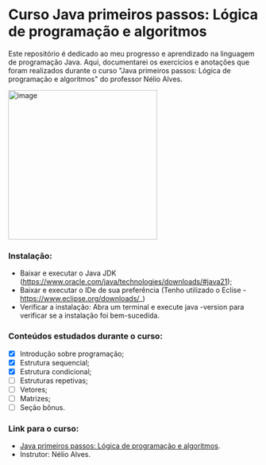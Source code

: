 # Curso Java primeiros passos: Lógica de programação e algoritmos

Este repositório é dedicado ao meu progresso e aprendizado na linguagem de programação Java. Aqui, documentarei os exercícios e anotações que foram realizados durante o curso "Java primeiros passos: Lógica de programação e algoritmos" do professor Nélio Alves.


  <img width="300" alt="image" src="https://logospng.org/download/java/logo-java-1536.png">


### Instalação:
- Baixar e executar o Java JDK (https://www.oracle.com/java/technologies/downloads/#java21);
- Baixar e executar o IDe de sua preferência (Tenho utilizado o Eclise - https://www.eclipse.org/downloads/_) 
- Verificar a instalação: Abra um terminal e execute java -version para verificar se a instalação foi bem-sucedida.

### Conteúdos estudados durante o curso:
 
  - [x] Introdução sobre programação;
  - [x] Estrutura sequencial;
  - [x] Estrutura condicional;
  - [ ] Estruturas repetivas;
  - [ ] Vetores;
  - [ ] Matrizes;
  - [ ] Seção bônus.

### Link para o curso:
- [Java primeiros passos: Lógica de programação e algoritmos](https://www.udemy.com/course/java-curso-logica-de-programacao/?couponCode=KEEPLEARNING).
- Instrutor: Nélio Alves.
